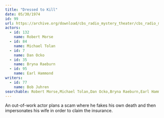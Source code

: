 ```yaml
---
title: "Dressed to Kill"
date: 05/30/1974
id: 99
url: https://archive.org/download/cbs_radio_mystery_theater/cbs_radio_mystery_theater-0051-0100.zip/cbs_radio_mystery_theater-0051-0100%2Fcbsrmt_0099_dressed_to_kill.mp3
actors:  
  - id: 132
    name: Robert Morse  
  - id: 84
    name: Michael Tolan  
  - id: 7
    name: Dan Ocko  
  - id: 35
    name: Bryna Raeburn  
  - id: 95
    name: Earl Hammond
writers:  
  - id: 77
    name: Bob Juhren
searchable: Robert Morse,Michael Tolan,Dan Ocko,Bryna Raeburn,Earl Hammond Bob Juhren
---
```

An out-of-work actor plans a scam where he fakes his own death and then impersonates his wife in order to claim the insurance.
